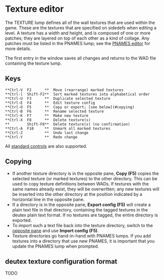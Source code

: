 # Texture editor

The TEXTURE lump defines all of the wall textures that are used within the game.
These are the textures that are specified on sidedefs when editing a level. A
texture has a width and height, and is composed of one or more patches; they
are layered on top of each other as a kind of collage. Any patches must be
listed in the PNAMES lump; see the [PNAMES editor](pnames_editor.md) for more
details.

The first entry in the window saves all changes and returns to the WAD file
containing the texture lump.

## Keys

    **Ctrl-V  F2      **  Move (rearrange) marked textures
    **Ctrl-]  Shift-F2**  Sort marked textures into alphabetical order
    **Ctrl-U  F3      **  Duplicate selected texture
    **Ctrl-E  F4      **  Edit texture config
    **Ctrl-O  F5      **  Copy or export; [see below](#copying)
    **Ctrl-B  F6      **  Rename selected texture
    **Ctrl-K  F7      **  Make new texture
    **Ctrl-X  F8      **  Delete texture(s)
    **        Shift-F8**  Delete texture(s) (no confirmation)
    **Ctrl-A  F10     **  Unmark all marked textures
    **Ctrl-Z          **  Undo last change
    **Ctrl-Y          **  Redo change

All [standard controls](common.md) are also supported.

## Copying

 * If another texture directory is in the opposite pane, **Copy (F5)** copies the
   selected texture (or marked textures) to the other directory. This can be
   used to copy texture definitions between WADs. If textures with the same
   names already exist, they will be overwritten; any new textures will be
   inserted into the other directory at the position indicated by a horizontal
   line in the opposite pane.
 * If a directory is in the opposite pane, **Export config (F5)** will create a
   plain text file in that directory, containing the tagged textures in the
   deutex plain text format. If no textures are tagged, the entire directory is
   exported.
 * To import such a text file back into the texture directory, switch to the
   [opposite pane](dir_view.md) and use **Import config (F5)**.
 * Texture directories go hand-in-hand with PNAMES lumps. If you add textures
   into a directory that use new PNAMES, it is important that you update the
   PNAMES lump when prompted.

## deutex texture configuration format

TODO
